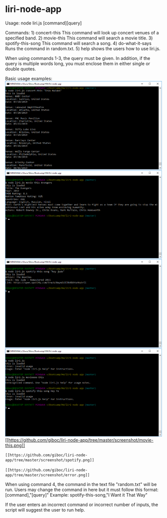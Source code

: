 # liri-node-app

Usage: node liri.js [command][query]

Commands: 
    1) concert-this
        This command will look up concert venues of a specified band.
    2) movie-this
        This command will search a movie title.
    3) spotify-this-song
        This command will search a song.
    4) do-what-it-says
        Runs the command in random.txt.
    5) help
        shows the users how to use liri.js.

When using commands 1-3, the query must be given. In addition, if the query is multiple words long, you must enclose them in either single or double quotes.

Basic usage examples:
    ![concert-this example](https://raw.githubusercontent.com/giboc/liri-node-app/master/screenshot/concert-this.png)
    ![movie-this example](https://raw.githubusercontent.com/giboc/liri-node-app/master/screenshot/movie-this.png)
    ![spotify example](https://raw.githubusercontent.com/giboc/liri-node-app/master/screenshot/spotify.png)
    ![error example](https://raw.githubusercontent.com/giboc/liri-node-app/master/screenshot/error.png)
    [[https://github.com/giboc/liri-node-app/tree/master/screenshot/movie-this.png]]
    
    [[https://github.com/giboc/liri-node-app/tree/master/screenshot/spotify.png]]
    
    [[https://github.com/giboc/liri-node-app/tree/master/screenshot/error.png]]


When using command 4, the command in the text file "random.txt" will be run.  Users may change the command in here but it must follow this format:
    [command],"[query]"
Example:
    spotify-this-song,"I Want it That Way"

If the user enters an incorrect command or incorrect number of inputs, the script will suggest the user to run help.
